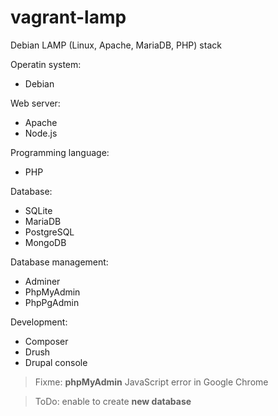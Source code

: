 # vagrant-lamp

Debian LAMP (Linux, Apache, MariaDB, PHP) stack

Operatin system:
- Debian

Web server:
- Apache
- Node.js

Programming language:
- PHP

Database:
- SQLite
- MariaDB
- PostgreSQL
- MongoDB

Database management:
- Adminer
- PhpMyAdmin
- PhpPgAdmin

Development:
- Composer
- Drush
- Drupal console

> Fixme: **phpMyAdmin** JavaScript error in Google Chrome

> ToDo: enable to create **new database**
